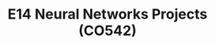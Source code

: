 ---
layout: project_batch
title: E14 Neural Networks Projects (CO542)
permalink: /co542/e14/
has_children: true
parent: Neural Networks Projects (CO542)
batch: e14
code: co542

readmore: "#"

search_exclude: true
default_thumb_image: /data/categories/co542/thumbnail.jpg
description: This section contains projects conducted as a partial requirement to complete the course CO542 - Neural Networks and Fuzzy Systems
---